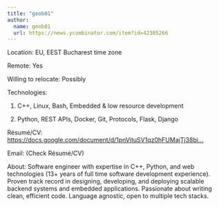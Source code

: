 ```yaml
---
title: "geob01"
author:
  name: geob01
  url: https://news.ycombinator.com/item?id=42305266
---
```

Location: EU, EEST Bucharest time zone

Remote: Yes

Willing to relocate: Possibly

Technologies:

1. C++, Linux, Bash, Embedded &amp; low resource development

2. Python, REST APIs, Docker, Git, Protocols, Flask, Django

Résumé&#x2F;CV: <a href="https:&#x2F;&#x2F;docs.google.com&#x2F;document&#x2F;d&#x2F;1pnVituSV1qz0hFUMajTj38bi2eku1RgC&#x2F;edit?usp=sharing&amp;ouid=115937739974494370914&amp;rtpof=true&amp;sd=true" rel="nofollow">https:&#x2F;&#x2F;docs.google.com&#x2F;document&#x2F;d&#x2F;1pnVituSV1qz0hFUMajTj38bi...</a>

Email: (Check Résumé&#x2F;CV)

About: Software engineer with expertise in C++, Python, and web technologies (13+ years of full time software development experience). Proven track record in designing, developing, and deploying scalable backend systems and embedded applications. Passionate about writing clean, efficient code. Language agnostic, open to multiple tech stacks.
<JobApplication />
